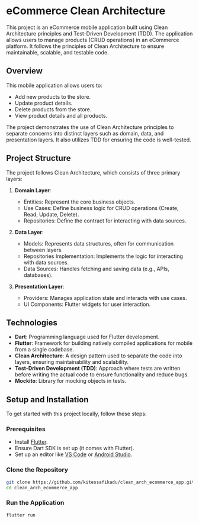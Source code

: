 # eCommerce Clean Architecture

This project is an eCommerce mobile application built using Clean Architecture principles and Test-Driven Development (TDD). The application allows users to manage products (CRUD operations) in an eCommerce platform. It follows the principles of Clean Architecture to ensure maintainable, scalable, and testable code.

## Overview

This mobile application allows users to:

- Add new products to the store.
- Update product details.
- Delete products from the store.
- View product details and all products.

The project demonstrates the use of Clean Architecture principles to separate concerns into distinct layers such as domain, data, and presentation layers. It also utilizes TDD for ensuring the code is well-tested.

## Project Structure

The project follows Clean Architecture, which consists of three primary layers:

1. **Domain Layer**:

   - Entities: Represent the core business objects.
   - Use Cases: Define business logic for CRUD operations (Create, Read, Update, Delete).
   - Repositories: Define the contract for interacting with data sources.

2. **Data Layer**:

   - Models: Represents data structures, often for communication between layers.
   - Repositories Implementation: Implements the logic for interacting with data sources.
   - Data Sources: Handles fetching and saving data (e.g., APIs, databases).

3. **Presentation Layer**:
   - Providers: Manages application state and interacts with use cases.
   - UI Components: Flutter widgets for user interaction.

## Technologies

- **Dart**: Programming language used for Flutter development.
- **Flutter**: Framework for building natively compiled applications for mobile from a single codebase.
- **Clean Architecture**: A design pattern used to separate the code into layers, ensuring maintainability and scalability.
- **Test-Driven Development (TDD)**: Approach where tests are written before writing the actual code to ensure functionality and reduce bugs.
- **Mockito**: Library for mocking objects in tests.

## Setup and Installation

To get started with this project locally, follow these steps:

### Prerequisites

- Install [Flutter](https://flutter.dev/docs/get-started/install).
- Ensure Dart SDK is set up (it comes with Flutter).
- Set up an editor like [VS Code](https://code.visualstudio.com/) or [Android Studio](https://developer.android.com/studio).

### Clone the Repository

```bash
git clone https://github.com/kitessafikadu/clean_arch_ecommerce_app.git
cd clean_arch_ecommerce_app
```

### Run the Application

```bash
flutter run
```
